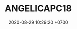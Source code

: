 ---
layout: 
permalink: /team/:title.html
categories: gift
maincover: /assets/avatars/female1.webp
tickets: 2
date: 2020-08-29 10:29:20 +0700
title: ANGELICAPC18
vip: #/assets/mis/vip.png
sub: /assets/mis/sub.png
gift: /assets/mis/gift.png
bits: #/assets/mis/bits.png
gifter: MXERG
---